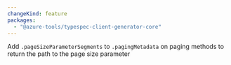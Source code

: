 ```yaml
---
changeKind: feature
packages:
  - "@azure-tools/typespec-client-generator-core"
---
```


Add `.pageSizeParameterSegments` to `.pagingMetadata` on paging methods to return the path to the page size parameter
